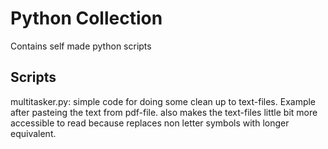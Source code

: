 # Python Collection

Contains self made python scripts

## Scripts

multitasker.py: simple code for doing some clean up to text-files. Example after pasteing the text from pdf-file. also makes the text-files little bit more accessible to read because replaces non letter symbols with longer equivalent. 

